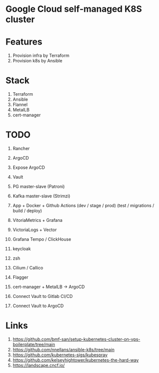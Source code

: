 # Google Cloud self-managed K8S cluster

# Features

1. Provision infra by Terraform
1. Provision k8s by Ansible

# Stack

1. Terraform
1. Ansible
1. Flannel
1. MetalLB
1. cert-manager

# TODO

1. Rancher
1. ArgoCD
1. Expose ArgoCD
1. Vault
1. PG master-slave (Patroni)
1. Kafka master-slave (Strimzi)
1. App + Docker + Github Actions (dev / stage / prod) (test / migrations / build / deploy)
1. VitoriaMetrics + Grafana
1. VictoriaLogs + Vector
1. Grafana Tempo / ClickHouse
1. keycloak
1. zsh
1. Cilium / Callico
1. Flagger
1. cert-manager + MetalLB -> ArgoCD

1. Connect Vault to Gitlab CI/CD
1. Connect Vault to ArgoCD

# Links

1. https://github.com/bmf-san/setup-kubernetes-cluster-on-vps-boilerplate/tree/main
1. https://github.com/nnellans/ansible-k8s/tree/main
1. https://github.com/kubernetes-sigs/kubespray
1. https://github.com/kelseyhightower/kubernetes-the-hard-way
1. https://landscape.cncf.io/
